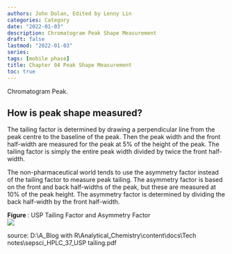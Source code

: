 ```yaml
---
authors: John Dolan, Edited by Lenny Lin
categories: Category
date: "2022-01-03"
description: Chromatogram Peak Shape Measurement
draft: false
lastmod: "2022-01-03"
series: 
tags: [mobile phase]
title: Chapter 04 Peak Shape Measurement
toc: true
---
```


Chromatogram Peak.

<!--more-->


## How is peak shape measured?

The tailing factor is determined by drawing a perpendicular line from the peak centre to the baseline of the peak. Then the peak width and the front half-width are measured for the peak at 5% of the height of the peak. The tailing factor is simply the entire peak width divided by twice the front half-width.  
  
The non-pharmaceutical world tends to use the asymmetry factor instead of the tailing factor to measure peak tailing. The asymmetry factor is based on the front and back half-widths of the peak, but these are measured at 10% of the peak height. The asymmetry factor is determined by dividing the back half-width by the front half-width.  


<figcaption><b>Figure </b>: USP Tailing Factor and Asymmetry Factor</figcaption>
<img src = "/docs/images/Screenshot 2021-12-16 094739.png"/>

source: D:\A_Blog with R\Analytical_Chemistry\content\docs\Tech notes\sepsci_HPLC_37_USP tailing.pdf





